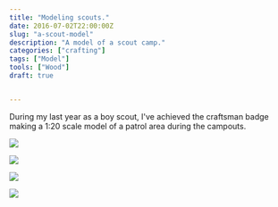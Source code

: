 ```yaml
---
title: "Modeling scouts."
date: 2016-07-02T22:00:00Z
slug: "a-scout-model"
description: "A model of a scout camp."
categories: ["crafting"]
tags: ["Model"]
tools: ["Wood"]
draft: true


---
```

During my last year as a boy scout, I've achieved the craftsman badge making a 1:20 scale model of a patrol area during the campouts.


![](/uploads/model/model1.jpg)  

![](/uploads/model/model2.jpg)  

![](/uploads/model/model3.jpg)  

![](/uploads/model/model4.jpg)  



